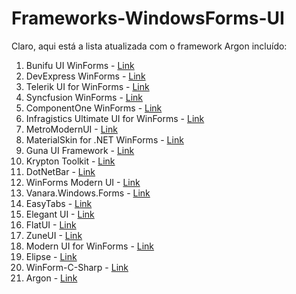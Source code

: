 # Frameworks-WindowsForms-UI


Claro, aqui está a lista atualizada com o framework Argon incluído:

1. Bunifu UI WinForms - [Link](https://bunifuframework.com/)
2. DevExpress WinForms - [Link](https://www.devexpress.com/products/net/controls/winforms/)
3. Telerik UI for WinForms - [Link](https://www.telerik.com/products/winforms.aspx)
4. Syncfusion WinForms - [Link](https://www.syncfusion.com/winforms-ui-controls)
5. ComponentOne WinForms - [Link](https://www.grapecity.com/en/componentone/winforms)
6. Infragistics Ultimate UI for WinForms - [Link](https://www.infragistics.com/products/windows-forms)
7. MetroModernUI - [Link](https://github.com/dennismagno/metroframework-modern-ui)
8. MaterialSkin for .NET WinForms - [Link](https://github.com/IgnaceMaes/MaterialSkin)
9. Guna UI Framework - [Link](https://gunaframework.com/)
10. Krypton Toolkit - [Link](https://github.com/ComponentFactory/Krypton)
11. DotNetBar - [Link](https://www.devcomponents.com/dotnetbar/)
12. WinForms Modern UI - [Link](https://github.com/RickStrahl/WestwindToolkit)
13. Vanara.Windows.Forms - [Link](https://github.com/dahall/Vanara)
14. EasyTabs - [Link](https://github.com/easytabs/easytabs)
15. Elegant UI - [Link](https://github.com/gurucharan94/Elegant-UI)
16. FlatUI - [Link](https://github.com/RocketStormNet/FlatUI)
17. ZuneUI - [Link](https://github.com/arsdever/ZuneUI)
18. Modern UI for WinForms - [Link](https://github.com/darkalfx/recls.io)
19. Elipse - [Link](https://github.com/tlinden/elipse)
20. WinForm-C-Sharp - [Link](https://github.com/kolczykj/WinForm-C-Sharp)
21. Argon - [Link](https://www.creative-tim.com/product/argon-design-system-winforms)
